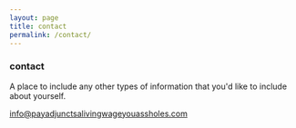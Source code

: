 ```yaml
---
layout: page
title: contact
permalink: /contact/
---
```


### contact

A place to include any other types of information that you'd like to include about yourself.

info@payadjunctsalivingwageyouassholes.com

